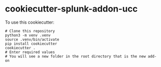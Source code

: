 # cookiecutter-splunk-addon-ucc

To use this cookiecutter:

```
# Clone this repository
python3 -m venv .venv
source .venv/bin/activate
pip install cookiecutter
cookiecutter .
# Enter required values
# You will see a new folder in the root directory that is the new add-on
```
